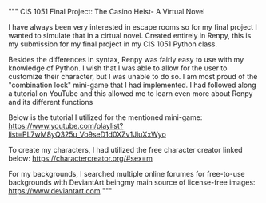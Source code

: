 """
CIS 1051 Final Project: The Casino Heist- A Virtual Novel

I have always been very interested in escape rooms so for my final project I wanted to simulate that in a cirtual novel.
Created entirely in Renpy, this is my submission for my final project in my CIS 1051 Python class.

Besides the differences in syntax, Renpy was fairly easy to use with my knowledge of Python. I wish that I was able to allow for the user to customize their character, but I was unable to do so. I am most proud of the "combination lock" mini-game that I had implemented. I had followed along a tutorial on YouTube and this allowed me to learn even more about Renpy and its different functions

Below is the tutorial I utilized for the mentioned mini-game:
https://www.youtube.com/playlist?list=PL7wM8yQ325u_Vo9seD1d0XZv1JiuXxWyo

To create my characters, I had utilized the free character creator linked below:
https://charactercreator.org/#sex=m

For my backgrounds, I searched multiple online forumes for free-to-use backgrounds with DeviantArt beingmy main source of license-free images:
https://www.deviantart.com
"""
